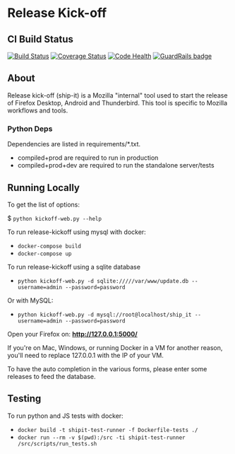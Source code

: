 # Release Kick-off
## CI Build Status

[![Build Status](https://travis-ci.org/mozilla/ship-it.svg?branch=master)](https://travis-ci.org/mozilla/ship-it)
[![Coverage Status](https://coveralls.io/repos/github/mozilla/ship-it/badge.svg?branch=master)](https://coveralls.io/github/mozilla/ship-it?branch=master)
[![Code Health](https://landscape.io/github/mozilla/ship-it/master/landscape.svg?style=flat)](https://landscape.io/github/mozilla/ship-it/master) [![GuardRails badge](https://badges.production.guardrails.io/moul/ship-it.svg)](https://www.guardrails.io)

## About
Release kick-off (ship-it) is a Mozilla "internal" tool used to start the release of
Firefox Desktop, Android and Thunderbird.
This tool is specific to Mozilla workflows and tools.

### Python Deps
Dependencies are listed in requirements/*.txt.

* compiled+prod are required to run in production
* compiled+prod+dev are required to run the standalone server/tests

## Running Locally
To get the list of options:

$ ```python kickoff-web.py --help```

To run release-kickoff using mysql with docker:

* ```docker-compose build```
* ```docker-compose up```

To run release-kickoff using a sqlite database

* ```python kickoff-web.py -d sqlite://///var/www/update.db --username=admin --password=password```

Or with MySQL:

* ```python kickoff-web.py -d mysql://root@localhost/ship_it --username=admin --password=password```

Open your Firefox on: **http://127.0.0.1:5000/**

If you're on Mac, Windows, or running Docker in a VM for another reason, you'll need to replace 127.0.0.1 with the IP of your VM.

To have the auto completion in the various forms, please enter some releases to feed the database.

## Testing

To run python and JS tests with docker:

* ```docker build -t shipit-test-runner -f Dockerfile-tests ./```
* ```docker run --rm -v $(pwd):/src -ti shipit-test-runner /src/scripts/run_tests.sh```
